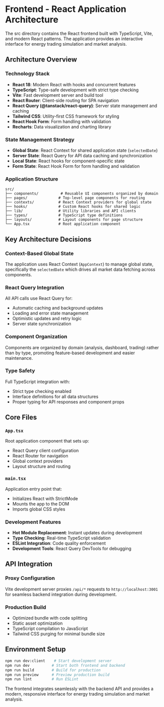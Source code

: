 # Frontend - React Application Architecture

The src directory contains the React frontend built with TypeScript, Vite, and modern React patterns. The application provides an interactive interface for energy trading simulation and market analysis.

## Architecture Overview

### Technology Stack

- **React 18**: Modern React with hooks and concurrent features
- **TypeScript**: Type-safe development with strict type checking
- **Vite**: Fast development server and build tool
- **React Router**: Client-side routing for SPA navigation
- **React Query (@tanstack/react-query)**: Server state management and caching
- **Tailwind CSS**: Utility-first CSS framework for styling
- **React Hook Form**: Form handling with validation
- **Recharts**: Data visualization and charting library

### State Management Strategy

- **Global State**: React Context for shared application state (`selectedDate`)
- **Server State**: React Query for API data caching and synchronization
- **Local State**: React hooks for component-specific state
- **Form State**: React Hook Form for form handling and validation

### Application Structure

```
src/
├── components/          # Reusable UI components organized by domain
├── pages/              # Top-level page components for routing
├── contexts/           # React Context providers for global state
├── hooks/              # Custom React hooks for shared logic
├── lib/                # Utility libraries and API clients
├── types/              # TypeScript type definitions
├── layouts/            # Layout components for page structure
└── App.tsx             # Root application component
```

## Key Architecture Decisions

### Context-Based Global State

The application uses React Context (`AppContext`) to manage global state, specifically the `selectedDate` which drives all market data fetching across components.

### React Query Integration

All API calls use React Query for:

- Automatic caching and background updates
- Loading and error state management
- Optimistic updates and retry logic
- Server state synchronization

### Component Organization

Components are organized by domain (analysis, dashboard, trading) rather than by type, promoting feature-based development and easier maintenance.

### Type Safety

Full TypeScript integration with:

- Strict type checking enabled
- Interface definitions for all data structures
- Proper typing for API responses and component props

## Core Files

### `App.tsx`

Root application component that sets up:

- React Query client configuration
- React Router for navigation
- Global context providers
- Layout structure and routing

### `main.tsx`

Application entry point that:

- Initializes React with StrictMode
- Mounts the app to the DOM
- Imports global CSS styles

### Development Features

- **Hot Module Replacement**: Instant updates during development
- **Type Checking**: Real-time TypeScript validation
- **ESLint Integration**: Code quality enforcement
- **Development Tools**: React Query DevTools for debugging

## API Integration

### Proxy Configuration

Vite development server proxies `/api/*` requests to `http://localhost:3001` for seamless backend integration during development.

### Production Build

- Optimized bundle with code splitting
- Static asset optimization
- TypeScript compilation to JavaScript
- Tailwind CSS purging for minimal bundle size

## Environment Setup

```bash
npm run dev:client    # Start development server
npm run dev          # Start both frontend and backend
npm run build        # Build for production
npm run preview      # Preview production build
npm run lint         # Run ESLint
```

The frontend integrates seamlessly with the backend API and provides a modern, responsive interface for energy trading simulation and market analysis.

